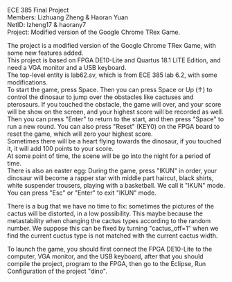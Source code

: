 ECE 385 Final Project  
Members: Lizhuang Zheng & Haoran Yuan  
NetID: lzheng17 & haorany7  
Project: Modified version of the Google Chrome TRex Game.  

The project is a modified version of the Google Chrome TRex Game, with some new features added.  
This project is based on FPGA DE10-Lite and Quartus 18.1 LITE Edition, and need a VGA monitor and a USB keyboard.  
The top-level entity is lab62.sv, which is from ECE 385 lab 6.2, with some modifications.  
To start the game, press Space. Then you can press Space or Up ($\uparrow$) to control the dinosaur to jump over the obstacles like cactuses and pterosaurs. If you touched the obstacle, the game will over, and your score will be show on the screen, and your highest score will be recorded as well. Then you can press "Enter" to return to the start, and then press "Space" to run a new round. You can also press "Reset" (KEY0) on the FPGA board to reset the game, which will zero your highest score.  
Sometimes there will be a heart flying towards the dinosaur, if you touched it, it will add 100 points to your score.  
At some point of time, the scene will be go into the night for a period of time.  
There is also an easter egg: During the game, press "IKUN" in order, your dinosaur will become a rapper star with middle part haircut, black shirts, white suspender trousers, playing with a basketball. We call it "IKUN" mode. You can press "Esc" or "Enter" to exit "IKUN" mode.  

There is a bug that we have no time to fix: sometimes the pictures of the cactus will be distorted, in a low possibility. This maybe because the metastability when changing the cactus types according to the random number. We suppose this can be fixed by turning "cactus_off=1" when we find the current cuctus type is not matched with the current cactus width.

To launch the game, you should first connect the FPGA DE10-Lite to the computer, VGA monitor, and the USB keyboard, after that you should compile the project, program to the FPGA, then go to the Eclipse, Run Configuration of the project "dino". 